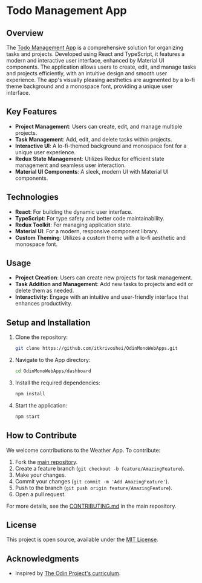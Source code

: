 # Todo Management App

## Overview

The [Todo Management App](https://itkrivoshei.github.io/OdinMonoWebApps/#/TodoApp) is a comprehensive solution for organizing tasks and projects. Developed using React and TypeScript, it features a modern and interactive user interface, enhanced by Material UI components. The application allows users to create, edit, and manage tasks and projects efficiently, with an intuitive design and smooth user experience. The app's visually pleasing aesthetics are augmented by a lo-fi theme background and a monospace font, providing a unique user interface.

## Key Features

- **Project Management**: Users can create, edit, and manage multiple projects.
- **Task Management**: Add, edit, and delete tasks within projects.
- **Interactive UI**: A lo-fi-themed background and monospace font for a unique user experience.
- **Redux State Management**: Utilizes Redux for efficient state management and seamless user interaction.
- **Material UI Components**: A sleek, modern UI with Material UI components.

## Technologies

- **React**: For building the dynamic user interface.
- **TypeScript**: For type safety and better code maintainability.
- **Redux Toolkit**: For managing application state.
- **Material UI**: For a modern, responsive component library.
- **Custom Theming**: Utilizes a custom theme with a lo-fi aesthetic and monospace font.

## Usage

- **Project Creation**: Users can create new projects for task management.
- **Task Addition and Management**: Add new tasks to projects and edit or delete them as needed.
- **Interactivity**: Engage with an intuitive and user-friendly interface that enhances productivity.

## Setup and Installation

1. Clone the repository:
   ```bash
   git clone https://github.com/itkrivoshei/OdinMonoWebApps.git
   ```
2. Navigate to the App directory:
   ```bash
   cd OdinMonoWebApps/dashboard
   ```
3. Install the required dependencies:
   ```bash
   npm install
   ```
4. Start the application:
   ```bash
   npm start
   ```

## How to Contribute

We welcome contributions to the Weather App. To contribute:

1. Fork the [main repository](https://github.com/itkrivoshei/OdinMonoWebApps).
2. Create a feature branch (`git checkout -b feature/AmazingFeature`).
3. Make your changes.
4. Commit your changes (`git commit -m 'Add AmazingFeature'`).
5. Push to the branch (`git push origin feature/AmazingFeature`).
6. Open a pull request.

For more details, see the [CONTRIBUTING.md](https://github.com/itkrivoshei/OdinMonoWebApps/blob/master/CONTRIBUTING.md) in the main repository.

## License

This project is open source, available under the [MIT License](https://github.com/itkrivoshei/OdinMonoWebApps/blob/master/LICENSE).

## Acknowledgments

- Inspired by [The Odin Project's curriculum](https://www.theodinproject.com/lessons/node-path-javascript-weather-app).
